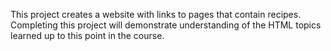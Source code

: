 This project creates a website with links to pages that contain recipes. Completing this project will demonstrate understanding of the HTML topics learned up to this point in the course.